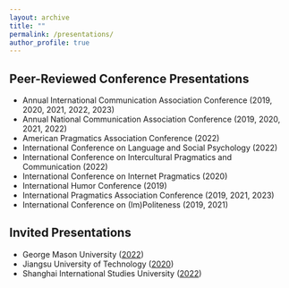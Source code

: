 ```yaml
---
layout: archive
title: ""
permalink: /presentations/
author_profile: true
---
```


Peer-Reviewed Conference Presentations
-----

* Annual International Communication Association Conference (2019, 2020, 2021, 2022, 2023)
* Annual National Communication Association Conference (2019, 2020, 2021, 2022)
* American Pragmatics Association Conference (2022)
* International Conference on Language and Social Psychology (2022)
* International Conference on Intercultural Pragmatics and Communication (2022)
* International Conference on Internet Pragmatics (2020)
* International Humor Conference (2019)
* International Pragmatics Association Conference (2019, 2021, 2023)
* International Conference on (Im)Politeness (2019, 2021)

Invited Presentations
-----

* George Mason University ([2022](https://www.facebook.com/MasonCommDepartment/posts/pfbid02HzW5WS8VsZopr1dz9JhyAwj6AHrCdt824KK7hcP9gFqUDaqBFQsJj5cic1qEpvBql))
* Jiangsu University of Technology ([2020](https://mp.weixin.qq.com/s/QdE2E5TBHybM7TKF8l7hRw))
* Shanghai International Studies University ([2022](https://mp.weixin.qq.com/s/1S13e9k2p4XV1g3R0koDUQ))
